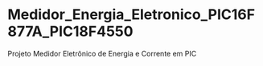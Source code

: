 # Medidor_Energia_Eletronico_PIC16F877A_PIC18F4550
 Projeto Medidor Eletrônico de Energia e Corrente em PIC
